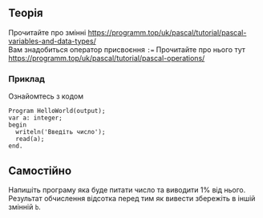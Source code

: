 ## Теорія
Прочитайте про змінні https://programm.top/uk/pascal/tutorial/pascal-variables-and-data-types/  
Вам знадобиться оператор присвоєння `:=` Прочитайте про нього тут https://programm.top/uk/pascal/tutorial/pascal-operations/  

### Приклад 
Ознайомтесь з кодом
   
    Program HelloWorld(output);
    var a: integer;
    begin
      writeln('Введіть число');
      read(a);
    end.

## Самостійно
Напишіть програму яка буде питати число та виводити 1% від нього. Результат обчислення відсотка перед тим як вивести збережіть в іншій змінній `b`.    
